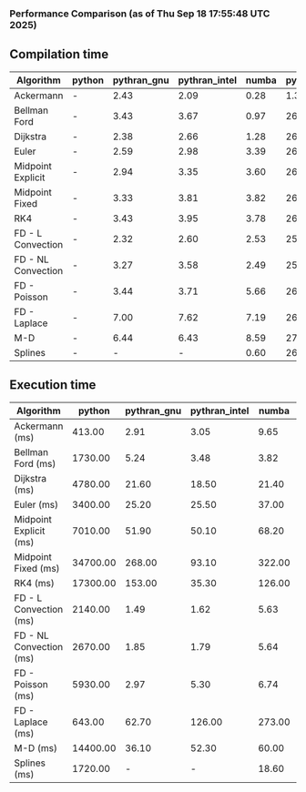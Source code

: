 ### Performance Comparison (as of Thu Sep 18 17:55:48 UTC 2025)
## Compilation time
Algorithm                 | python                    | pythran_gnu               | pythran_intel             | numba                     | pyccel_gnu_c              | pyccel_gnu_fortran        | pyccel_intel_c            | pyccel_intel_fortran     
------------------------- | ------------------------- | ------------------------- | ------------------------- | ------------------------- | ------------------------- | ------------------------- | ------------------------- | -------------------------
Ackermann                 | -                         | 2.43                      | 2.09                      | 0.28                      | 1.34                      | 1.36                      | 1.35                      | 1.40                     
Bellman Ford              | -                         | 3.43                      | 3.67                      | 0.97                      | 26.09                     | 1.51                      | 28.19                     | 1.56                     
Dijkstra                  | -                         | 2.38                      | 2.66                      | 1.28                      | 26.49                     | 1.70                      | 28.90                     | 1.79                     
Euler                     | -                         | 2.59                      | 2.98                      | 3.39                      | 26.23                     | 1.49                      | 28.19                     | 1.55                     
Midpoint Explicit         | -                         | 2.94                      | 3.35                      | 3.60                      | 26.28                     | 1.71                      | 28.01                     | 1.79                     
Midpoint Fixed            | -                         | 3.33                      | 3.81                      | 3.82                      | 26.84                     | 1.81                      | 28.56                     | 1.87                     
RK4                       | -                         | 3.43                      | 3.95                      | 3.78                      | 26.64                     | 2.17                      | 28.27                     | 2.19                     
FD - L Convection         | -                         | 2.32                      | 2.60                      | 2.53                      | 25.95                     | 1.44                      | 27.76                     | 1.50                     
FD - NL Convection        | -                         | 3.27                      | 3.58                      | 2.49                      | 25.95                     | 1.46                      | 27.73                     | 1.50                     
FD - Poisson              | -                         | 3.44                      | 3.71                      | 5.66                      | 26.12                     | 1.71                      | 27.93                     | 1.88                     
FD - Laplace              | -                         | 7.00                      | 7.62                      | 7.19                      | 26.52                     | 1.90                      | 28.26                     | 1.97                     
M-D                       | -                         | 6.44                      | 6.43                      | 8.59                      | 27.32                     | 2.52                      | 29.01                     | 2.61                     
Splines                   | -                         | -                         | -                         | 0.60                      | 26.65                     | 1.78                      | 28.48                     | 1.88                     

## Execution time
Algorithm                 | python                    | pythran_gnu               | pythran_intel             | numba                     | pyccel_gnu_c              | pyccel_gnu_fortran        | pyccel_intel_c            | pyccel_intel_fortran     
------------------------- | ------------------------- | ------------------------- | ------------------------- | ------------------------- | ------------------------- | ------------------------- | ------------------------- | -------------------------
Ackermann (ms)            | 413.00                    | 2.91                      | 3.05                      | 9.65                      | 1.27                      | 1.27                      | 3.70                      | 10.40                    
Bellman Ford (ms)         | 1730.00                   | 5.24                      | 3.48                      | 3.82                      | 4.05                      | 3.25                      | 5.17                      | 4.38                     
Dijkstra (ms)             | 4780.00                   | 21.60                     | 18.50                     | 21.40                     | 42.60                     | 19.80                     | 50.30                     | 24.60                    
Euler (ms)                | 3400.00                   | 25.20                     | 25.50                     | 37.00                     | 22.10                     | 10.90                     | 24.50                     | 16.00                    
Midpoint Explicit (ms)    | 7010.00                   | 51.90                     | 50.10                     | 68.20                     | 39.80                     | 18.90                     | 43.40                     | 15.90                    
Midpoint Fixed (ms)       | 34700.00                  | 268.00                    | 93.10                     | 322.00                    | 183.00                    | 72.70                     | 195.00                    | 50.70                    
RK4 (ms)                  | 17300.00                  | 153.00                    | 35.30                     | 126.00                    | 88.20                     | 31.40                     | 93.60                     | 27.60                    
FD - L Convection (ms)    | 2140.00                   | 1.49                      | 1.62                      | 5.63                      | 6.68                      | 1.51                      | 7.41                      | 1.28                     
FD - NL Convection (ms)   | 2670.00                   | 1.85                      | 1.79                      | 5.64                      | 5.22                      | 1.67                      | 10.20                     | 1.38                     
FD - Poisson (ms)         | 5930.00                   | 2.97                      | 5.30                      | 6.74                      | 10.50                     | 2.62                      | 18.20                     | 2.61                     
FD - Laplace (ms)         | 643.00                    | 62.70                     | 126.00                    | 273.00                    | 204.00                    | 56.30                     | 354.00                    | 61.30                    
M-D (ms)                  | 14400.00                  | 36.10                     | 52.30                     | 60.00                     | 106.00                    | 62.90                     | 92.50                     | 89.00                    
Splines (ms)              | 1720.00                   | -                         | -                         | 18.60                     | 14.00                     | 17.70                     | 15.20                     | 27.50                    

